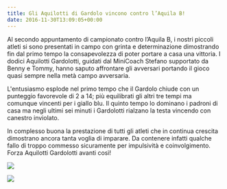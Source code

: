 ```yaml
---
title: Gli Aquilotti di Gardolo vincono contro l’Aquila B!
date: 2016-11-30T13:09:05+00:00
---
```

Al secondo appuntamento di campionato contro l’Aquila B, i nostri piccoli atleti si sono presentati in campo con grinta e determinazione dimostrando fin dal primo tempo la consapevolezza di poter portare a casa una vittoria. I dodici Aquilotti Gardolotti, guidati dal MiniCoach Stefano supportato da Benny e Tommy, hanno saputo affrontare gli avversari portando il gioco quasi sempre nella metà campo avversaria.

L'entusiasmo esplode nel primo tempo che il Gardolo chiude con un punteggio favorevole di 2 a 14; più equilibrati gli altri tre tempi ma comunque vincenti per i giallo blu. Il quinto tempo lo dominano i padroni di casa ma negli ultimi sei minuti i Gardolotti rialzano la testa vincendo con canestro inviolato.

In complesso buona la prestazione di tutti gli atleti che in continua crescita dimostrano ancora tanta voglia di imparare. Da contenere infatti qualche fallo di troppo commesso sicuramente per impulsività e coinvolgimento. Forza Aquilotti Gardolotti avanti così!

[![](http://localhost:8080/wp-content/uploads/2016/11/aquilotti-2016c-150x150.jpg)](http://localhost:8080/?attachment_id=5500)

[![](http://localhost:8080/wp-content/uploads/2016/11/aquilotti-2016b-150x150.jpg)](http://localhost:8080/?attachment_id=5501)